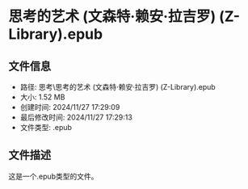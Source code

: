 ﻿# 思考的艺术 (文森特·赖安·拉吉罗) (Z-Library).epub

## 文件信息
- 路径: 思考\思考的艺术 (文森特·赖安·拉吉罗) (Z-Library).epub
- 大小: 1.52 MB
- 创建时间: 2024/11/27 17:29:09
- 最后修改时间: 2024/11/27 17:29:13
- 文件类型: .epub

## 文件描述
这是一个.epub类型的文件。

